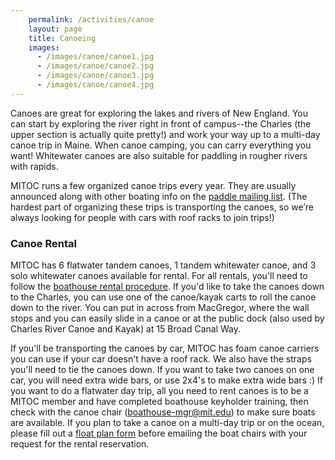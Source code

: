 ```yaml
---
    permalink: /activities/canoe
    layout: page
    title: Canoeing
    images:
      - /images/canoe/canoe1.jpg
      - /images/canoe/canoe2.jpg
      - /images/canoe/canoe3.jpg
      - /images/canoe/canoe4.jpg
---
```


Canoes are great for exploring the lakes and rivers of New England. You can start by exploring the river right in front of campus--the Charles (the upper section is actually quite pretty!) and work your way up to a multi-day canoe trip in Maine. When canoe camping, you can carry everything you want! Whitewater canoes are also suitable for paddling in rougher rivers with rapids.

MITOC runs a few organized canoe trips every year. They are usually announced along with other boating info on the [paddle mailing list](http://mailman.mit.edu/mailman/listinfo/paddle). (The hardest part of organizing these trips is transporting the canoes, so we’re always looking for people with cars with roof racks to join trips!)

### Canoe Rental

MITOC has 6 flatwater tandem canoes, 1 tandem whitewater canoe, and 3 solo whitewater canoes available for rental. For all rentals, you'll need to follow the [boathouse rental procedure](/boathouse). If you'd like to take the canoes down to the Charles, you can use one of the canoe/kayak carts to roll the canoe down to the river. You can put in across from MacGregor, where the wall stops and you can easily slide in a canoe or at the public dock (also used by Charles River Canoe and Kayak) at 15 Broad Canal Way.

If you'll be transporting the canoes by car, MITOC has foam canoe carriers you can use if your car doesn't have a roof rack. We also have the straps you'll need to tie the canoes down. If you want to take two canoes on one car, you will need extra wide bars, or use 2x4's to make extra wide bars :) If you want to do a flatwater day trip, all you need to rent canoes is to be a MITOC member and have completed boathouse keyholder training, then check with the canoe chair ([boathouse-mgr@mit.edu](mailto:boathouse-mgr@mit.edu)) to make sure boats are available. If you plan to take a canoe on a multi-day trip or on the ocean, please fill out a [float plan form](https://docs.google.com/forms/d/1k0xeCgShE5cr1ET8lLdr1ncBQgk9AkuHrO7apj1nZrI/viewform) before emailing the boat chairs with your request for the rental reservation.
